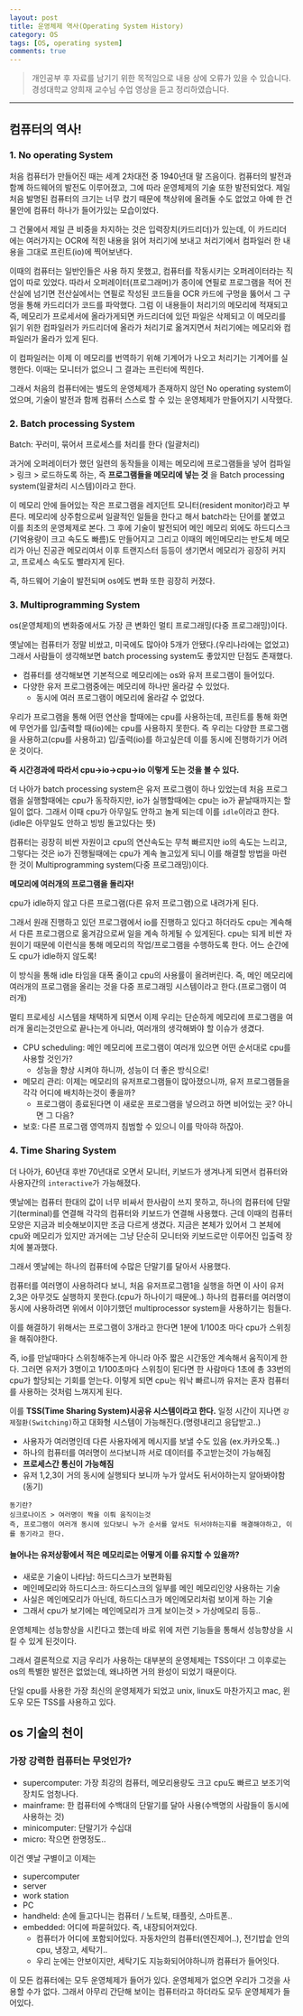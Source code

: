 ```yaml
---
layout: post
title: 운영체제 역사(Operating System History)
category: OS
tags: [OS, operating system]
comments: true
---
```


> 개인공부 후 자료를 남기기 위한 목적임으로 내용 상에 오류가 있을 수 있습니다.    
경성대학교 양희재 교수님 수업 영상을 듣고 정리하였습니다.     

<hr>

## 컴퓨터의 역사!


### 1. No operating System

처음 컴퓨터가 만들어진 때는 세계 2차대전 중 1940년대 말 즈음이다. 컴퓨터의 발전과 함꼐 하드웨어의 발전도 이루어졌고, 그에 따라 운영체제의 기술 또한 발전되었다. 제일 처음 발명된 컴퓨터의 크기는 너무 컸기 때문에 책상위에 올려둘 수도 없었고 아예 한 건물안에 컴퓨터 하나가 들어가있는 모습이었다.

그 건물에서 제일 큰 비중을 차지하는 것은 입력장치(카드리더)가 있는데, 이 카드리더에는 여러가지는 OCR에 적힌 내용을 읽어 처리기에 보내고 처리기에서 컴파일러 한 내용을 그대로 프린트(io)에 찍어보낸다.

이때의 컴퓨터는 일반인들은 사용 하지 못했고, 컴퓨터를 작동시키는 오퍼레이터라는 직업이 따로 있었다. 따라서 오퍼레이터(프로그래머)가 종이에 연필로 프로그램을 적어 전산실에 넘기면 전산실에서는 연필로 작성된 코드들을 OCR 카드에 구멍을 뚫어서 그 구멍을 통해 카드리더가 코드를 파악했다. 그럼 이 내용들이 처리기의 메모리에 적재되고 즉, 메모리가 프로세서에 올라가게되면 카드리더에 있던 파일은 삭제되고 이 메모리를 읽기 위한 컴파일러가 카드리더에 올라가 처리기로 옮겨지면서 처리기에는 메모리와 컴파일러가 올라가 있게 된다.

이 컴파일러는 이제 이 메모리를 번역하기 위해 기계어가 나오고 처리기는 기계어를 실행한다. 이때는 모니터가 없으니 그 결과는 프린터에 찍힌다.

그래서 처음의 컴퓨터에는 별도의 운영체제가 존재하지 않던 No operating system이었으며, 기술이 발전과 함께 컴퓨터 스스로 할 수 있는 운영체제가 만들어지기 시작했다.


### 2. Batch processing System

Batch: 꾸러미, 묶어서 프로세스를 처리를 한다 (일괄처리)

과거에 오퍼레이터가 했던 일련의 동작들을 이제는 메모리에 프로그램들을 넣어 컴파일 > 링크 > 로드하도록 하는, 즉 **프로그램들을 메모리에 넣는 것** 을 Batch processing system(일괄처리 시스템)이라고 한다.

이 메모리 안에 들어있는 작은 프로그램을 레지던트 모니터(resident monitor)라고 부른다. 메모리에 상주함으로써 일괄적인 일들을 한다고 해서 batch라는 단어를 붙였고 이를 최초의 운영체제로 본다. 그 후에 기술이 발전되어 메인 메모리 외에도 하드디스크(기억용량이 크고 속도도 빠름)도 만들어지고 그리고 이때의 메인메모리는 반도체 메모리가 아닌 진공관 메모리여서 이후 트랜지스터 등등이 생기면서 메모리가 굉장히 커지고, 프로세스 속도도 빨라지게 된다.

즉, 하드웨어 기술이 발전되며 os에도 변화 또한 굉장히 커졌다.


### 3. Multiprogramming System

os(운영체제)의 변화중에서도 가장 큰 변화인 멀티 프로그래밍(다중 프로그래밍)이다.

옛날에는 컴퓨터가 정말 비쌌고, 미국에도 많아야 5개가 안됐다.(우리나라에는 없었고) 그래서 사람들이 생각해보면 batch processing system도 좋았지만 단점도 존재했다.

- 컴퓨터를 생각해보면 기본적으로 메모리에는 os와 유저 프로그램이 들어있다.
- 다양한 유저 프로그램중에는 메모리에 하나만 올라갈 수 있었다.
  - 동시에 여러 프로그램이 메모리에 올라갈 수 없었다.

우리가 프로그램을 통해 어떤 연산을 할때에는 cpu를 사용하는데, 프린트를 통해 화면에 무언가를 입/출력할 때(io)에는 cpu를 사용하지 못한다. 즉 우리는 다양한 프로그램을 사용하고(cpu를 사용하고) 입/출력(io)를 하고싶은데 이를 동시에 진행하기가 어려운 것이다.

**즉 시간경과에 따라서 cpu->io->cpu->io 이렇게 도는 것을 볼 수 있다.**

더 나아가 batch processing system은 유저 프로그램이 하나 있었는데 처음 프로그램을 실행할때에는 cpu가 동작하지만, io가 실행할때에는 cpu는 io가 끝날때까지는 할일이 없다. 그래서 이때 cpu가 아무일도 안하고 놀게 되는데 이를 `idle`이라고 한다. (idle은 아무일도 안하고 빙빙 돌고있다는 뜻)

컴퓨터는 굉장히 비싼 자원이고 cpu의 연산속도는 무척 빠르지만 io의 속도는 느리고, 그렇다는 것은 io가 진행될때에는 cpu가 계속 놀고있게 되니 이를 해결할 방법을 마련한 것이 Multiprogramming system(다중 프로그래밍)이다.

**메모리에 여러개의 프로그램을 돌리자!**

cpu가 idle하지 않고 다른 프로그램(다른 유저 프로그램)으로 내려가게 된다.

그래서 원래 진행하고 있던 프로그램에서 io를 진행하고 있다고 하더라도 cpu는 계속해서 다른 프로그램으로 옮겨감으로써 일을 계속 하게될 수 있게된다. cpu는 되게 비싼 자원이기 때문에 이런식을 통해 메모리의 작업/프로그램을 수행하도록 한다. 어느 순간에도 cpu가 idle하지 않도록!

이 방식을 통해 idle 타임을 대폭 줄이고 cpu의 사용률이 올려버린다. 즉, 메인 메모리에 여러개의 프로그램을 올리는 것을 다중 프로그래밍 시스템이라고 한다.(프로그램이 여러개)

멀티 프로세싱 시스템을 채택하게 되면서 이제 우리는 단순하게 메모리에 프로그램을 여러개 올리는것만으로 끝나는게 아니라, 여러개의 생각해봐야 할 이슈가 생겼다.

- CPU scheduling: 메인 메모리에 프로그램이 여러개 있으면 어떤 순서대로 cpu를 사용할 것인가?
  - 성능을 향상 시켜야 하니까, 성능이 더 좋은 방식으로!
- 메모리 관리: 이제는 메모리의 유저프로그램들이 많아졌으니까, 유저 프로그램들을 각각 어디에 배치하는것이 좋을까?
  - 프로그램이 종료된다면 이 새로운 프로그램을 넣으려고 하면 비어있는 곳? 아니면 그 다음?
- 보호: 다른 프로그램 영역까지 침범할 수 있으니 이를 막아햐 하잖아.


### 4. Time Sharing System

더 나아가, 60년대 후반 70년대로 오면서 모니터, 키보드가 생겨나게 되면서 컴퓨터와 사용자간의 `interactive`가 가능해졌다.

옛날에는 컴퓨터 한대의 값이 너무 비싸서 한사람이 쓰지 못하고, 하나의 컴퓨터에 단말기(terminal)를 연결해 각각의 컴퓨터와 키보드가 연결해 사용했다. 근데 이때의 컴퓨터 모양은 지금과 비슷해보이지만 조금 다르게 생겼다. 지금은 본체가 있어서 그 본체에 cpu와 메모리가 있지만 과거에는 그냥 단순히 모니터와 키보드로만 이루어진 입출력 장치에 불과했다.

그래서 옛날에는 하나의 컴퓨터에 수많은 단말기를 달아서 사용했다.

컴퓨터를 여러명이 사용하려다 보니, 처음 유저프로그램1을 실행을 하면 이 사이 유저2,3은 아무것도 실행하지 못한다.(cpu가 하나이기 때문에..) 하나의 컴퓨터를 여러명이 동시에 사용하려면 위에서 이야기했던 multiprocessor system을 사용하기는 힘들다.

이를 해결하기 위해서는 프로그램이 3개라고 한다면 1분에 1/100초 마다 cpu가 스위칭을 해줘야한다.

즉, io를 만날때마다 스위칭해주는게 아니라 아주 짧은 시간동안 계속해서 움직이게 한다. 그러면 유저가 3명이고 1/100초마다 스위칭이 된다면 한 사람마다 1초에 총 33번의 cpu가 할당되는 기회를 얻는다. 이렇게 되면 cpu는 워낙 빠르니까 유저는 혼자 컴퓨터를 사용하는 것처럼 느껴지게 된다.

이를 **TSS(Time Sharing System)시공유 시스템이라고 한다.** 일정 시간이 지나면 `강제절환(Switching)`하고 대화형 시스템이 가능해진다.(명령내리고 응답받고..)

- 사용자가 여러명인데 다른 사용자에게 메시지를 보낼 수도 있음 (ex.카카오톡..)
- 하나의 컴퓨터를 여러명이 쓰다보니까 서로 데이터를 주고받는것이 가능해짐
- **프로세스간 통신이 가능해짐**
- 유저 1,2,3이 거의 동시에 실행되다 보니까 누가 앞서도 뒤서야하는지 알아봐야함(동기)

```
동기란?
싱크로나이즈 > 여러명이 짝을 이뤄 움직이는것
즉, 프로그램이 여러개 동시에 있다보니 누가 순서를 앞서도 뒤서야하는지를 해결해야하고, 이를 동기라고 한다.
```

#### 늘어나는 유저상황에서 적은 메모리로는 어떻게 이를 유지할 수 있을까?

- 새로운 기술이 나타남: 하드디스크가 보편화됨
- 메인메모리와 하드디스크: 하드디스크의 일부를 메인 메모리인양 사용하는 기술
- 사실은 메인메모리가 아닌데, 하드디스크가 메인메모리처럼 보이게 하는 기술
- 그래서 cpu가 보기에는 메인메모리가 크게 보이는것 > 가상메모리 등등..

운영체제는 성능향상을 시킨다고 했는데 바로 위에 저런 기능들을 통해서 성능향상을 시킬 수 있게 된것이다.

그래서 결론적으로 지금 우리가 사용하는 대부분의 운영체제는 TSS이다! 그 이후로는 os의 특별한 발전은 없었는데, 왜냐하면 거의 완성이 되었기 때문이다.

단일 cpu를 사용한 가장 최신의 운영체제가 되었고 unix, linux도 마찬가지고 mac, 윈도우 모든 TSS를 사용하고 있다.


## os 기술의 천이

### 가장 강력한 컴퓨터는 무엇인가?

- supercomputer: 가장 최강의 컴퓨터, 메모리용량도 크고 cpu도 빠르고 보조기억장치도 엄청나다.
- mainframe: 한 컴퓨터에 수백대의 단말기를 달아 사용(수백명의 사람들이 동시에 사용하는 것)
- minicomputer: 단말기가 수십대
- micro: 작으면 한명정도..

이건 옛날 구별이고 이제는

- supercomputer
- server
- work station
- PC
- handheld: 손에 들고다니는 컴퓨터 / 노트북, 태플릿, 스마트폰..
- embedded: 어디에 파묻혀있다. 즉, 내장되어져있다.
  - 컴퓨터가 어디에 포함되어있다. 자동차안의 컴퓨터(엔진제어..), 전기밥솥 안의 cpu, 냉장고, 세탁기..
  - 우리 눈에는 안보이지만, 세탁기도 지능화되어야하니까 컴퓨터가 들어잇다.

이 모든 컴퓨터에는 모두 운영체제가 들어가 있다. 운영체제가 없으면 우리가 그것을 사용할 수가 없다. 그래서 아무리 간단해 보이는 컴퓨터라고 하더라도 모두 운영체제가 들어있다.
